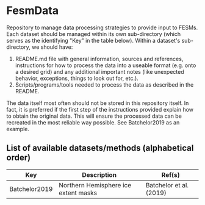 # FesmData

Repository to manage data processing strategies to provide input to FESMs. Each dataset should be managed within its own sub-directory (which serves as the identifying "Key" in the table below). Within a dataset's sub-directory, we should have:

1. README.md file with general information, sources and references, instructions for how to process the data into a useable format (e.g. onto a desired grid) and any additional important notes (like unexpected behavior, exceptions, things to look out for, etc.).
2. Scripts/programs/tools needed to process the data as described in the README.

The data itself most often should not be stored in this repository itself. In fact, it is preferred if the first step of the instructions provided explain how to obtain the original data. This will ensure the processed data can be recreated in the most reliable way possible. See Batchelor2019 as an example.

## List of available datasets/methods (alphabetical order)

| Key | Description | Ref(s) |
|-----|-------------|--------|
Batchelor2019 | Northern Hemisphere ice extent masks | Batchelor et al. (2019) |
